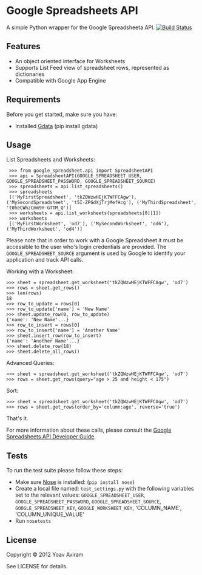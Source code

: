 Google Spreadsheets API
========================
A simple Python wrapper for the Google Spreadsheeta API.
[![Build Status](https://secure.travis-ci.org/yoavaviram/python-google-spreadsheet.png?branch=master)](http://travis-ci.org/yoavaviram/python-google-spreadsheet)



Features
--------

* An object oriented interface for Worksheets
* Supports List Feed view of spreadsheet rows, represented as dictionaries
* Compatible with Google App Engine


Requirements
--------------
Before you get started, make sure you have:

* Installed [Gdata](http://code.google.com/p/gdata-python-client/) (pip install gdata)

Usage
-----

List Spreadsheets and Worksheets:

     >>> from google_spreadsheet.api import SpreadsheetAPI
     >>> api = SpreadsheetAPI(GOOGLE_SPREADSHEET_USER, GOOGLE_SPREADSHEET_PASSWORD, GOOGLE_SPREADSHEET_SOURCE)
     >>> spreadsheets = api.list_spreadsheets()
     >>> spreadsheets
     [('MyFirstSpreadsheet', 'tkZQWzwHEjKTWFFCAgw'), ('MySecondSpreadsheet', 't5I-ZPGdXjTrjMefHcg'), ('MyThirdSpreadsheet', 't0heCWhzCmm9Y-GTTM_Q')]
     >>> worksheets = api.list_worksheets(spreadsheets[0][1])
     >>> worksheets
     [('MyFirstWorksheet', 'od7'), ('MySecondWorksheet', 'od6'), ('MyThirdWorksheet', 'od4')]

Please note that in order to work with a Google Spreadsheet it must be accessible
to the user who's login credentials are provided. The `GOOGLE_SPREADSHEET_SOURCE`
argument is used by Google to identify your application and track API calls.

Working with a Worksheet:

    >>> sheet = spreadsheet.get_worksheet('tkZQWzwHEjKTWFFCAgw', 'od7')
    >>> rows = sheet.get_rows()
    >>> len(rows)
    18
    >>> row_to_update = rows[0]
    >>> row_to_update['name'] = 'New Name'
    >>> sheet.update_row(0, row_to_update)
    {'name': 'New Name'...}
    >>> row_to_insert = rows[0]
    >>> row_to_insert['name'] = 'Another Name'
    >>> sheet.insert_row(row_to_insert)
    {'name': 'Another Name'...}
    >>> sheet.delete_row(18)
    >>> sheet.delete_all_rows()

Advanced Queries:

    >>> sheet = spreadsheet.get_worksheet('tkZQWzwHEjKTWFFCAgw', 'od7')
    >>> rows = sheet.get_rows(query="age > 25 and height < 175")

Sort:

    >>> sheet = spreadsheet.get_worksheet('tkZQWzwHEjKTWFFCAgw', 'od7')
    >>> rows = sheet.get_rows(order_by='column:age', reverse='true')

That's it.

For more information about these calls, please consult the [Google Spreadsheets
API Developer Guide](https://developers.google.com/google-apps/spreadsheets/).

Tests
------
To run the test suite please follow these steps:

* Make sure [Nose](http://readthedocs.org/docs/nose/en/latest/) is installed: (`pip install nose`)
* Create a local file named: `test_settings.py` with the following variables set to the relevant values: `GOOGLE_SPREADSHEET_USER`, `GOOGLE_SPREADSHEET_PASSWORD`, `GOOGLE_SPREADSHEET_SOURCE`, `GOOGLE_SPREADSHEET_KEY`, `GOOGLE_WORKSHEET_KEY`, 'COLUMN_NAME', 'COLUMN_UNIQUE_VALUE'
* Run `nosetests`

License
-------

Copyright &copy; 2012 Yoav Aviram

See LICENSE for details.

